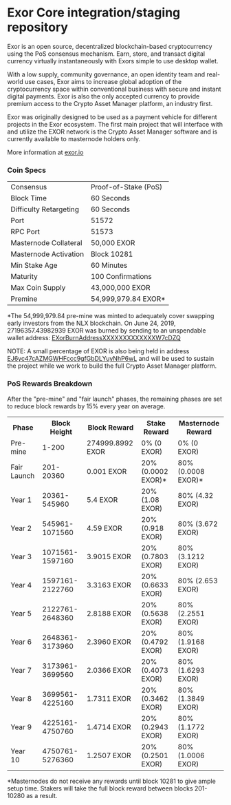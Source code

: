 Exor Core integration/staging repository
=====================================

Exor is an open source, decentralized blockchain-based cryptocurrency using the PoS consensus mechanism. Earn, store, and transact digital currency virtually instantaneously with Exors simple to use desktop wallet.

With a low supply, community governance, an open identity team and real-world use cases, Exor aims to increase global adoption of the cryptocurrency space within conventional business with secure and instant digital payments. Exor is also the only accepted currency to provide premium access to the Crypto Asset Manager platform, an industry first.

Exor was originally designed to be used as a payment vehicle for different projects in the Exor ecosystem. The first main project that will interface with and utilize the EXOR network is the Crypto Asset Manager software and is currently available to masternode holders only.

More information at [exor.io](https://exor.io)

### Coin Specs
<table>
<tr><td>Consensus</td><td>Proof-of-Stake (PoS)</td></tr>
<tr><td>Block Time</td><td>60 Seconds</td></tr>
<tr><td>Difficulty Retargeting</td><td>60 Seconds</td></tr>
<tr><td>Port</td><td>51572</td></tr>
<tr><td>RPC Port</td><td>51573</td></tr>
<tr><td>Masternode Collateral</td><td>50,000 EXOR</td></tr>
<tr><td>Masternode Activation</td><td>Block 10281</td></tr>
<tr><td>Min Stake Age</td><td>60 Minutes</td></tr>
<tr><td>Maturity</td><td>100 Confirmations</td></tr>
<tr><td>Max Coin Supply</td><td>43,000,000 EXOR</td></tr>
<tr><td>Premine</td><td>54,999,979.84 EXOR*</td></tr>
</table>

*The 54,999,979.84 pre-mine was minted to adequately cover swapping early investors from the NLX blockchain. On June 24, 2019, 27196357.43982939 EXOR was burned by sending to an unspendable wallet address: [EXorBurnAddressXXXXXXXXXXXXXW7cDZQ](https://explorer.exor.io/tx/8474de80e41a2f9b730f52854acf05ce997df739ed5548aed67c7c0c958c7bf1)

NOTE: A small percentage of EXOR is also being held in address [EJ6yc47cAZMGWHFccc9gfGbDLYuyNhP6wL](https://explorer.exor.io/address/EJ6yc47cAZMGWHFccc9gfGbDLYuyNhP6wL) and will be used to sustain the project while we work to build the full Crypto Asset Manager platform.

### PoS Rewards Breakdown

After the "pre-mine" and "fair launch" phases, the remaining phases are set to reduce block rewards by 15% every year on average.

<table>
<th>Phase</th><th>Block Height</th><th>Block Reward</th><th>Stake Reward</th><th>Masternode Reward</th>
<tr><td>Pre-mine</td><td>1-200</td><td>274999.8992 EXOR</td><td>0% (0 EXOR)</td><td>0% (0 EXOR)</td></tr>
<tr><td>Fair Launch</td><td>201-20360</td><td>0.001 EXOR</td><td>20% (0.0002 EXOR)*</td><td>80% (0.0008 EXOR)*</td></tr>
<tr><td>Year 1</td><td>20361-545960</td><td>5.4 EXOR</td><td>20% (1.08 EXOR)</td><td>80% (4.32 EXOR)</td></tr>
<tr><td>Year 2</td><td>545961-1071560</td><td>4.59 EXOR</td><td>20% (0.918 EXOR)</td><td>80% (3.672 EXOR)</td></tr>
<tr><td>Year 3</td><td>1071561-1597160</td><td>3.9015 EXOR</td><td>20% (0.7803 EXOR)</td><td>80% (3.1212 EXOR)</td></tr>
<tr><td>Year 4</td><td>1597161-2122760</td><td>3.3163 EXOR</td><td>20% (0.6633 EXOR)</td><td>80% (2.653 EXOR)</td></tr>
<tr><td>Year 5</td><td>2122761-2648360</td><td>2.8188 EXOR</td><td>20% (0.5638 EXOR)</td><td>80% (2.2551 EXOR)</td></tr>
<tr><td>Year 6</td><td>2648361-3173960</td><td>2.3960 EXOR</td><td>20% (0.4792 EXOR)</td><td>80% (1.9168 EXOR)</td></tr>
<tr><td>Year 7</td><td>3173961-3699560</td><td>2.0366 EXOR</td><td>20% (0.4073 EXOR)</td><td>80% (1.6293 EXOR)</td></tr>
<tr><td>Year 8</td><td>3699561-4225160</td><td>1.7311 EXOR</td><td>20% (0.3462 EXOR)</td><td>80% (1.3849 EXOR)</td></tr>
<tr><td>Year 9</td><td>4225161-4750760</td><td>1.4714 EXOR</td><td>20% (0.2943 EXOR)</td><td>80% (1.1772 EXOR)</td></tr>
<tr><td>Year 10</td><td>4750761-5276360</td><td>1.2507 EXOR</td><td>20% (0.2501 EXOR)</td><td>80% (1.0006 EXOR)</td></tr>
</table>

*Masternodes do not receive any rewards until block 10281 to give ample setup time. Stakers will take the full block reward between blocks 201-10280 as a result.
